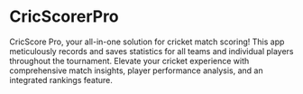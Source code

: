 # CricScorerPro
CricScore Pro, your all-in-one solution for cricket match scoring! This app meticulously records and saves statistics for all teams and individual players throughout the tournament. Elevate your cricket experience with comprehensive match insights, player performance analysis, and an integrated rankings feature.
